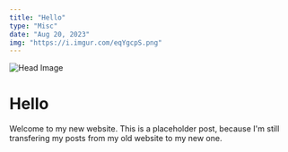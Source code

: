 ```yaml
---
title: "Hello"
type: "Misc"
date: "Aug 20, 2023"
img: "https://i.imgur.com/eqYgcpS.png"
---
```


![Head Image](https://i.imgur.com/eqYgcpS.png)

# Hello

Welcome to my new website. This is a placeholder post, because I'm still transfering my posts from my old website to my new one.